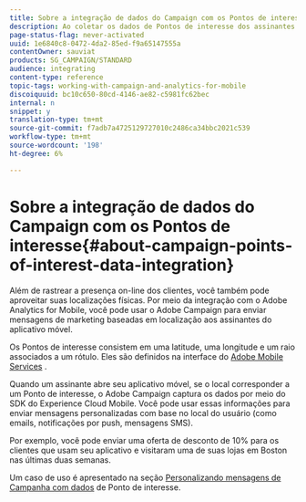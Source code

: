 ```yaml
---
title: Sobre a integração de dados do Campaign com os Pontos de interesse
description: Ao coletar os dados de Pontos de interesse dos assinantes de seu aplicativo móvel, envie mensagens de marketing baseadas em localização para seus assinantes por meio da integração no Adobe Campaign.
page-status-flag: never-activated
uuid: 1e6840c8-0472-4da2-85ed-f9a65147555a
contentOwner: sauviat
products: SG_CAMPAIGN/STANDARD
audience: integrating
content-type: reference
topic-tags: working-with-campaign-and-analytics-for-mobile
discoiquuid: bc10c650-80cd-4146-ae82-c5981fc62bec
internal: n
snippet: y
translation-type: tm+mt
source-git-commit: f7adb7a4725129727010c2486ca34bbc2021c539
workflow-type: tm+mt
source-wordcount: '198'
ht-degree: 6%

---
```



# Sobre a integração de dados do Campaign com os Pontos de interesse{#about-campaign-points-of-interest-data-integration}

Além de rastrear a presença on-line dos clientes, você também pode aproveitar suas localizações físicas. Por meio da integração com o Adobe Analytics for Mobile, você pode usar o Adobe Campaign para enviar mensagens de marketing baseadas em localização aos assinantes do aplicativo móvel.

Os Pontos de interesse consistem em uma latitude, uma longitude e um raio associados a um rótulo. Eles são definidos na interface do [Adobe Mobile Services](https://docs.adobe.com/content/help/en/mobile-services/using/home.html) .

Quando um assinante abre seu aplicativo móvel, se o local corresponder a um Ponto de interesse, o Adobe Campaign captura os dados por meio do SDK do Experience Cloud Mobile. Você pode usar essas informações para enviar mensagens personalizadas com base no local do usuário (como emails, notificações por push, mensagens SMS).

Por exemplo, você pode enviar uma oferta de desconto de 10% para os clientes que usam seu aplicativo e visitaram uma de suas lojas em Boston nas últimas duas semanas.

Um caso de uso é apresentado na seção [Personalizando mensagens de Campanha com dados](../../integrating/using/personalizing-campaign-messages-with-point-of-interest-data.md) de Ponto de interesse.

